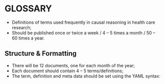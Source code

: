 # GLOSSARY

* Definitions of terms used frequently in causal reasoning in health care research;
* Should be published once or twice a week / 4 – 5 times a month / 50 – 60 times a year.

## Structure & Formatting
* There will be 12 documents, one for each month of the year;
* Each document should contain 4 – 5 terms/definitions;
* The term, definition and meta data should be set using the YAML syntax:
